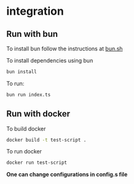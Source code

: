 # integration

## Run with bun

To install bun follow the instructions at [bun.sh](https://bun.sh)

To install dependencies using bun

```bash
bun install
```

To run:

```bash
bun run index.ts
```

## Run with docker

To build docker

```bash
docker build -t test-script .
```

To run docker

```bash
docker run test-script
```
**One can change configurations in config.s file**

